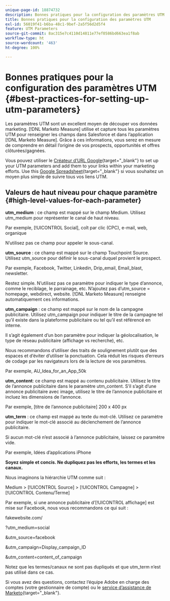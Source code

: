 ```yaml
---
unique-page-id: 18874732
description: Bonnes pratiques pour la configuration des paramètres UTM - [!DNL Marketo Measure] - Documentation produit
title: Bonnes pratiques pour la configuration des paramètres UTM
exl-id: 56019f41-b6ba-48c1-9bef-2a5f56d2d5f4
feature: UTM Parameters
source-git-commit: 8ac315e7c4110d14811e77ef0586bd663ea1f8ab
workflow-type: ht
source-wordcount: '463'
ht-degree: 100%

---
```


# Bonnes pratiques pour la configuration des paramètres UTM {#best-practices-for-setting-up-utm-parameters}

Les paramètres UTM sont un excellent moyen de découper vos données marketing. [!DNL Marketo Measure] utilise et capture tous les paramètres UTM pour renseigner les champs dans Salesforce et dans l’application [!DNL Marketo Measure]. Grâce à ces informations, vous serez en mesure de comprendre en détail l’origine de vos prospects, opportunités et offres clôturées/gagnées.

Vous pouvez utiliser le [Créateur d’URL Google](https://support.google.com/analytics/answer/1033867?hl=fr){target="_blank"} to set up your UTM parameters and add them to your links within your marketing efforts. Use this [Google Spreadsheet](https://docs.google.com/spreadsheets/d/1QCIr1WUJQHE68cA4VTks2XE7nxuryaUymCEy_23-Oew/edit#gid=0){target="_blank"} si vous souhaitez un moyen plus simple de suivre tous vos liens UTM.

## Valeurs de haut niveau pour chaque paramètre {#high-level-values-for-each-parameter}

**utm_medium** : ce champ est mappé sur le champ Medium. Utilisez utm_medium pour représenter le canal de haut niveau.

Par exemple, [!UICONTROL Social], coît par clic (CPC), e-mail, web, organique

N’utilisez pas ce champ pour appeler le sous-canal.

**utm_source** : ce champ est mappé sur le champ Touchpoint Source. Utilisez utm_source pour définir le sous-canal duquel provient le prospect.

Par exemple, Facebook, Twitter, Linkedin, Drip_email, Email_blast, newsletter.

Restez simple. N’utilisez pas ce paramètre pour indiquer le type d’annonce, comme le reciblage, le parrainage, etc. N’ajoutez pas d’utm_source = homepage, webdirect, website. [!DNL Marketo Measure] renseigne automatiquement ces informations.

**utm_campaign** : ce champ est mappé sur le nom de la campagne publicitaire. Utilisez utm_campaign pour indiquer le titre de la campagne tel qu’il existe dans la plateforme publicitaire ou tel qu’il est référencé en interne.

Il s’agit également d’un bon paramètre pour indiquer la géolocalisation, le type de réseau publicitaire (affichage vs recherche), etc.

Nous recommandons d’utiliser des traits de soulignement plutôt que des espaces et d’éviter d’utiliser la ponctuation. Cela réduit les risques d’erreurs de codage par les navigateurs lors de la lecture de vos paramètres.

Par exemple, AU_Idea_for_an_App_50k

**utm_content**: ce champ est mappé au contenu publicitaire. Utilisez le titre de l’annonce publicitaire dans le paramètre utm_content. S’il s’agit d’une annonce publicitaire avec image, utilisez le titre de l’annonce publicitaire et incluez les dimensions de l’annonce.

Par exemple, [titre de l’annonce publicitaire] 200 x 400 px

**utm_term** : ce champ est mappé au texte du mot-clé. Utilisez ce paramètre pour indiquer le mot-clé associé au déclenchement de l’annonce publicitaire.

Si aucun mot-clé n’est associé à l’annonce publicitaire, laissez ce paramètre vide.

Par exemple, Idées d’applications iPhone

**Soyez simple et concis. Ne dupliquez pas les efforts, les termes et les canaux.**

Nous imaginons la hiérarchie UTM comme suit :

Medium > [!UICONTROL Source] > [!UICONTROL Campagne] > [!UICONTROL Contenu/Terme]

Par exemple, si une annonce publicitaire d’[!UICONTROL affichage] est mise sur Facebook, nous vous recommandons ce qui suit :

fakewebsite.com/

?utm_medium=social

&amp;utm_source=facebook

&amp;utm_campaign=Display_campaign_ID

&amp;utm_content=content_of_campaign

Notez que les termes/canaux ne sont pas dupliqués et que utm_term n’est pas utilisé dans ce cas.

Si vous avez des questions, contactez l’équipe Adobe en charge des comptes (votre gestionnaire de compte) ou le [service d’assistance de Marketo](https://nation.marketo.com/t5/support/ct-p/Support){target="_blank"}.
